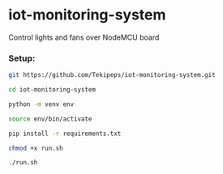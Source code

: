 # iot-monitoring-system

Control lights and fans over NodeMCU board

### Setup:

```bash
git https://github.com/Tekipeps/iot-monitoring-system.git

cd iot-monitoring-system

python -m venv env

source env/bin/activate

pip install -r requirements.txt

chmod +x run.sh

./run.sh
```
